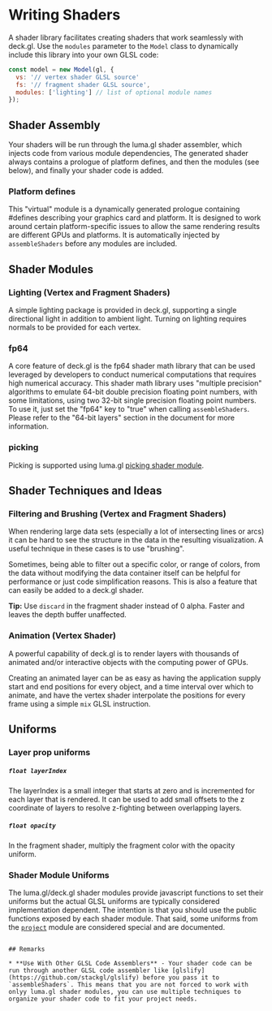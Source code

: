 # Writing Shaders

A shader library facilitates creating shaders that work seamlessly with deck.gl. Use the `modules` parameter to the `Model` class to dynamically include this library into your own GLSL code:

```js
const model = new Model(gl, {
  vs: '// vertex shader GLSL source'
  fs: '// fragment shader GLSL source',
  modules: ['lighting'] // list of optional module names
});
```


## Shader Assembly

Your shaders will be run through the luma.gl shader assembler, which injects code from various module dependencies, The generated shader always contains a prologue of platform defines, and then the modules (see below), and finally your shader code is added.

### Platform defines

This "virtual" module is a dynamically generated prologue containing #defines describing your graphics card and platform. It is designed to work around certain platform-specific issues to allow the same rendering results are different GPUs and platforms. It is automatically injected by `assembleShaders` before any modules are included.


## Shader Modules

### Lighting (Vertex and Fragment Shaders)

A simple lighting package is provided in deck.gl, supporting a single directional light in addition to ambient light. Turning on lighting requires normals to be provided for each vertex.


### fp64

A core feature of deck.gl is the fp64 shader math library that can be used leveraged by developers to conduct numerical computations that requires high numerical accuracy. This shader math library uses "multiple precision" algorithms to emulate 64-bit double precision floating point numbers, with some limitations, using two 32-bit single precision floating point numbers. To use it, just set the "fp64" key to "true" when calling `assembleShaders`. Please refer to the "64-bit layers" section in the document
for more information.


### picking

Picking is supported using luma.gl [picking shader module](https://github.com/uber/luma.gl/tree/5.0-release/src/shadertools/modules/picking).


## Shader Techniques and Ideas

### Filtering and Brushing (Vertex and Fragment Shaders)

When rendering large data sets (especially a lot of intersecting lines or arcs) it can be hard to see the structure in the data in the resulting visualization. A useful technique in these cases is to use "brushing".

Sometimes, being able to filter out a specific color, or range of colors, from the data without modifying the data container itself can be helpful for performance or just code simplification reasons. This is also a feature that can easily be added to a deck.gl shader.

**Tip:** Use `discard` in the fragment shader instead of 0 alpha. Faster and leaves the depth buffer unaffected.


### Animation (Vertex Shader)

A powerful capability of deck.gl is to render layers with thousands of animated and/or interactive objects with the computing power of GPUs.

Creating an animated layer can be as easy as having the application supply start and end positions for every object, and a time interval over which to animate, and have the vertex shader interpolate the positions for every frame using a simple `mix` GLSL instruction.


## Uniforms

### Layer prop uniforms

##### `float layerIndex`

The layerIndex is a small integer that starts at zero and is incremented for each layer that is rendered. It can be used to add small offsets to the z coordinate of layers to resolve z-fighting between overlapping layers.

##### `float opacity`

In the fragment shader, multiply the fragment color with the opacity uniform.

### Shader Module Uniforms

The luma.gl/deck.gl shader modules provide javascript functions to set their uniforms but the actual GLSL uniforms are typically considered implementation dependent. The intention is that you should use the public functions exposed by each shader module. That said, some uniforms from the [`project`](/docs/shader-modules/project.md) module are considered special and are documented.


```

## Remarks

* **Use With Other GLSL Code Assemblers** - Your shader code can be run through another GLSL code assembler like [glslify](https://github.com/stackgl/glslify) before you pass it to `assembleShaders`. This means that you are not forced to work with onlyy luma.gl shader modules, you can use multiple techniques to organize your shader code to fit your project needs.

